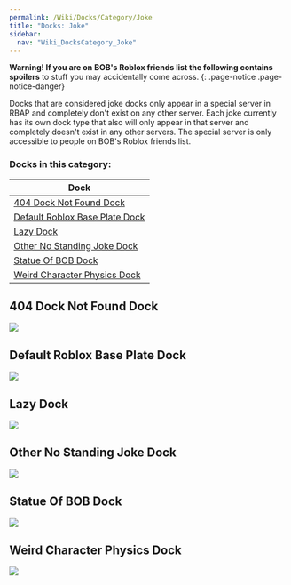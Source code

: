```yaml
---
permalink: /Wiki/Docks/Category/Joke
title: "Docks: Joke"
sidebar:
  nav: "Wiki_DocksCategory_Joke"
---
```


**Warning! If you are on BOB's Roblox friends list the following contains spoilers** to stuff you may accidentally come across.
{: .page-notice .page-notice-danger}

Docks that are considered joke docks only appear in a special server in RBAP and completely don't exist on any other server. Each joke currently has its own dock type that also will only appear in that server and completely doesn't exist in any other servers. The special server is only accessible to people on BOB's Roblox friends list.

### Docks in this category:

| Dock |
|-|
| [404 Dock Not Found Dock](/RBAP-Wiki/Wiki/Docks/Category/Joke#404-dock-not-found-dock) |
| [Default Roblox Base Plate Dock](/RBAP-Wiki/Wiki/Docks/Category/Joke#default-roblox-base-plate-dock) |
| [Lazy Dock](/RBAP-Wiki/Wiki/Docks/Category/Joke#lazy-dock) |
| [Other No Standing Joke Dock](/RBAP-Wiki/Wiki/Docks/Category/Joke#other-no-standing-joke-dock) |
| [Statue Of BOB Dock](/RBAP-Wiki/Wiki/Docks/Category/Joke#statue-of-bob-dock) |
| [Weird Character Physics Dock](/RBAP-Wiki/Wiki/Docks/Category/Joke#weird-character-physics-dock) |

## 404 Dock Not Found Dock

![](/RBAP-Wiki/Assets/Images/Docks/Joke%20Docks/404%20Dock%20Not%20Found%20Dock.png)

## Default Roblox Base Plate Dock

![](/RBAP-Wiki/Assets/Images/Docks/Joke%20Docks/Default%20Roblox%20Base%20Plate%20Dock.png)

## Lazy Dock

![](/RBAP-Wiki/Assets/Images/Docks/Joke%20Docks/Lazy%20Dock.png)

## Other No Standing Joke Dock

![](/RBAP-Wiki/Assets/Images/Docks/Joke%20Docks/Other%20No%20Standing%20Joke%20Dock.png)

## Statue Of BOB Dock

![](/RBAP-Wiki/Assets/Images/Docks/Joke%20Docks/Statue%20Of%20BOB%20Dock.png)

## Weird Character Physics Dock

![](/RBAP-Wiki/Assets/Images/Docks/Joke%20Docks/Weird%20Character%20Physics%20Dock.png)
